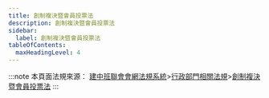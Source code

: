 ```yaml
---
title: 創制複決暨會員投票法
description: 創制複決暨會員投票法
sidebar:
  label: 創制複決暨會員投票法
tableOfContents:
  maxHeadingLevel: 4
---
```


:::note
本頁面法規來源：
[建中班聯會會網法規系統](https://ckhssc.wordpress.com/%e6%b3%95%e8%a6%8f%e7%b3%bb%e7%b5%b1/)\>[行政部門相關法規](https://ckhssc.wordpress.com/%e8%a1%8c%e6%94%bf%e9%83%a8%e9%96%80%e7%9b%b8%e9%97%9c%e6%b3%95%e8%a6%8f/)\>[創制複決暨會員投票法](https://drive.google.com/file/d/1kHcUuKT9t4DNnLEBUJFWNox3fuGiv4xk/view?usp=sharing)
:::